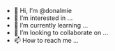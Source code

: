 - 👋 Hi, I’m @donalmie
- 👀 I’m interested in ...
- 🌱 I’m currently learning ...
- 💞️ I’m looking to collaborate on ...
- 📫 How to reach me ...

<!---
donalmie/donalmie is a ✨ special ✨ repository because its `README.md` (this file) appears on your GitHub profile.
You can click the Preview link to take a look at your changes.
--->
